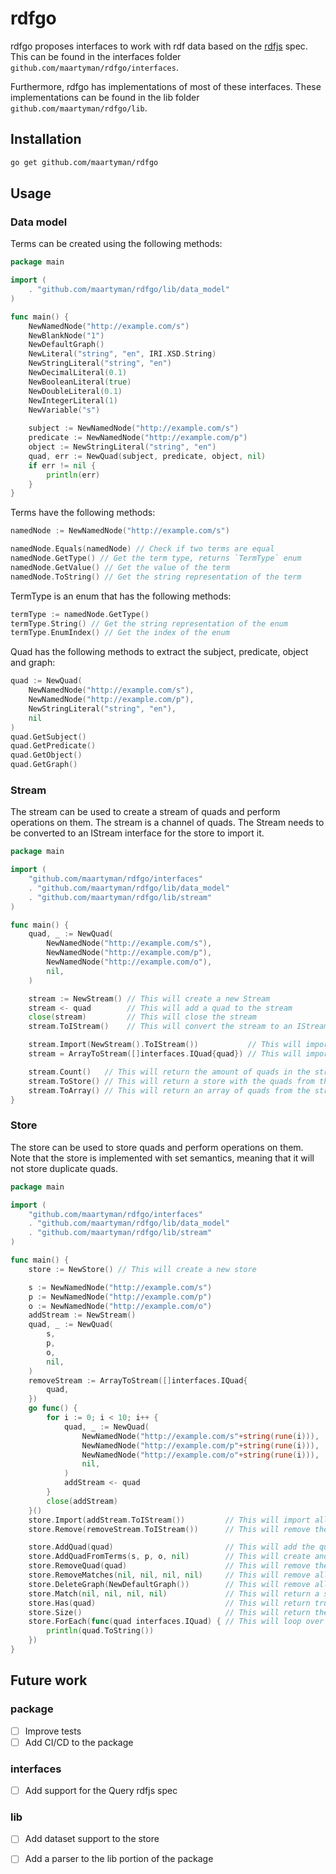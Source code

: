 # rdfgo

rdfgo proposes interfaces to work with rdf data based on the [rdfjs](https://rdf.js.org/) spec.
This can be found in the interfaces folder `github.com/maartyman/rdfgo/interfaces`.

Furthermore, rdfgo has implementations of most of these interfaces.
These implementations can be found in the lib folder `github.com/maartyman/rdfgo/lib`.

## Installation

```bash
go get github.com/maartyman/rdfgo
```

## Usage

### Data model

Terms can be created using the following methods:
```go
package main

import (
	. "github.com/maartyman/rdfgo/lib/data_model"
)

func main() {
    NewNamedNode("http://example.com/s")
    NewBlankNode("1")
    NewDefaultGraph()
    NewLiteral("string", "en", IRI.XSD.String)
    NewStringLiteral("string", "en")
    NewDecimalLiteral(0.1)
    NewBooleanLiteral(true)
    NewDoubleLiteral(0.1)
    NewIntegerLiteral(1)
    NewVariable("s")
    
    subject := NewNamedNode("http://example.com/s")
    predicate := NewNamedNode("http://example.com/p")
    object := NewStringLiteral("string", "en")
    quad, err := NewQuad(subject, predicate, object, nil)
    if err != nil {
        println(err)
    }
}
```

Terms have the following methods:
```go
namedNode := NewNamedNode("http://example.com/s")

namedNode.Equals(namedNode) // Check if two terms are equal
namedNode.GetType() // Get the term type, returns `TermType` enum
namedNode.GetValue() // Get the value of the term
namedNode.ToString() // Get the string representation of the term
```

TermType is an enum that has the following methods:
```go
termType := namedNode.GetType()
termType.String() // Get the string representation of the enum
termType.EnumIndex() // Get the index of the enum
```

Quad has the following methods to extract the subject, predicate, object and graph:
```go
quad := NewQuad(
	NewNamedNode("http://example.com/s"),
	NewNamedNode("http://example.com/p"),
	NewStringLiteral("string", "en"),
	nil
)
quad.GetSubject()
quad.GetPredicate()
quad.GetObject()
quad.GetGraph()
```

### Stream
The stream can be used to create a stream of quads and perform operations on them.
The stream is a channel of quads.
The Stream needs to be converted to an IStream interface for the store to import it.
```go
package main

import (
	"github.com/maartyman/rdfgo/interfaces"
	. "github.com/maartyman/rdfgo/lib/data_model"
	. "github.com/maartyman/rdfgo/lib/stream"
)

func main() {
	quad, _ := NewQuad(
		NewNamedNode("http://example.com/s"),
		NewNamedNode("http://example.com/p"),
		NewNamedNode("http://example.com/o"),
		nil,
	)

	stream := NewStream() // This will create a new Stream
	stream <- quad        // This will add a quad to the stream
	close(stream)         // This will close the stream
	stream.ToIStream()    // This will convert the stream to an IStream interface

	stream.Import(NewStream().ToIStream())           // This will import a stream to another stream
	stream = ArrayToStream([]interfaces.IQuad{quad}) // This will import an array of quads to a stream

	stream.Count()   // This will return the amount of quads in the stream
	stream.ToStore() // This will return a store with the quads from the stream
	stream.ToArray() // This will return an array of quads from the stream
}
```

### Store
The store can be used to store quads and perform operations on them. 
Note that the store is implemented with set semantics, meaning that it will not store duplicate quads.
```go
package main

import (
	"github.com/maartyman/rdfgo/interfaces"
	. "github.com/maartyman/rdfgo/lib/data_model"
	. "github.com/maartyman/rdfgo/lib/stream"
)

func main() {
	store := NewStore() // This will create a new store

	s := NewNamedNode("http://example.com/s")
	p := NewNamedNode("http://example.com/p")
	o := NewNamedNode("http://example.com/o")
	addStream := NewStream()
	quad, _ := NewQuad(
		s,
		p,
		o,
		nil,
	)
	removeStream := ArrayToStream([]interfaces.IQuad{
		quad,
	})
	go func() {
		for i := 0; i < 10; i++ {
			quad, _ := NewQuad(
				NewNamedNode("http://example.com/s"+string(rune(i))),
				NewNamedNode("http://example.com/p"+string(rune(i))),
				NewNamedNode("http://example.com/o"+string(rune(i))),
				nil,
			)
			addStream <- quad
		}
		close(addStream)
	}()
	store.Import(addStream.ToIStream())         // This will import all quads from the stream to the store
	store.Remove(removeStream.ToIStream())      // This will remove the quad from the store

	store.AddQuad(quad)                         // This will add the quad to the store
	store.AddQuadFromTerms(s, p, o, nil)        // This will create and add the quad to the store
	store.RemoveQuad(quad)                      // This will remove the quad from the store
	store.RemoveMatches(nil, nil, nil, nil)     // This will remove all quads from the store
	store.DeleteGraph(NewDefaultGraph())        // This will remove all quads from the default graph
	store.Match(nil, nil, nil, nil)             // This will return a stream with all quads in the store
	store.Has(quad)                             // This will return true if the quad is in the store
	store.Size()                                // This will return the number of quads in the store
	store.ForEach(func(quad interfaces.IQuad) { // This will loop over all quads in the store
		println(quad.ToString())
	})
}
```

## Future work
### package
- [ ] Improve tests
- [ ] Add CI/CD to the package

### interfaces
- [ ] Add support for the Query rdfjs spec

### lib
- [ ] Add dataset support to the store
- [ ] Add a parser to the lib portion of the package

